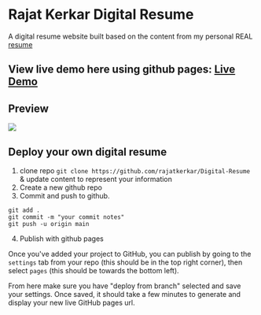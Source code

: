 # Rajat Kerkar Digital Resume

A digital resume website built based on the content from my personal REAL [resume](./assets/resume.pdf)

## View live demo here using github pages: [Live Demo](https://rajatkerkar.github.io/resume/)

## Preview

<img src="assets\images\demo.gif"> 

## Deploy your own digital resume

1. clone repo `git clone https://github.com/rajatkerkar/Digital-Resume` & update content to represent your information
2. Create a new github repo
3. Commit and push to github.

```
git add .
git commit -m "your commit notes"
git push -u origin main
```

4. Publish with github pages

Once you've added your project to GitHub, you can publish by going to the `settings` tab from your repo (this should be in the top right corner), then select `pages` (this should be towards the bottom left).

From here make sure you have "deploy from branch" selected and save your settings. Once saved, it should take a few minutes to generate and display your new live GitHub pages url.
